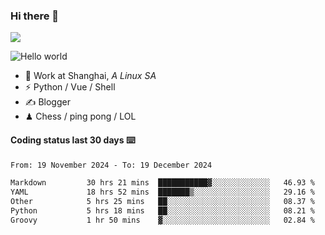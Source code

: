 ### Hi there 👋
![](https://komarev.com/ghpvc/?username=Xuhandsome)


<img src="https://github-readme-stats.vercel.app/api?username=XuHandsome&show_icons=true&theme=merko" alt="Hello world">

<br/>

- 🍻  Work at Shanghai, _A Linux SA_
- ⚡  Python / Vue / Shell
- ✍️  Blogger
- ♟  Chess / ping pong / LOL

#### Coding status last 30 days ⌨️

<!--START_SECTION:waka-->

```txt
From: 19 November 2024 - To: 19 December 2024

Markdown         30 hrs 21 mins  ███████████▓░░░░░░░░░░░░░   46.93 %
YAML             18 hrs 52 mins  ███████▒░░░░░░░░░░░░░░░░░   29.16 %
Other            5 hrs 25 mins   ██░░░░░░░░░░░░░░░░░░░░░░░   08.37 %
Python           5 hrs 18 mins   ██░░░░░░░░░░░░░░░░░░░░░░░   08.21 %
Groovy           1 hr 50 mins    ▓░░░░░░░░░░░░░░░░░░░░░░░░   02.84 %
```

<!--END_SECTION:waka-->
